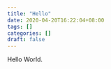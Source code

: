 ```yaml
---
title: "Hello"
date: 2020-04-20T16:22:04+08:00
tags: []
categories: []
draft: false
---
```


Hello World.